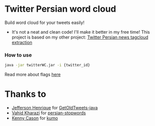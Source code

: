 # Twitter Persian word cloud

Build word cloud for your tweets easily!

* It's not a neat and clean code! I'll make it better in my free time! This project is based on my other project: [Twitter Persian news tagcloud extraction](https://github.com/makbn/twitter_persian_news_tagcloud)

### How to use
```bash
java -jar twitterWC.jar -i {twitter_id}
```

Read more about flags [here](https://github.com/makbn/twitter_persian_news_tagcloud#how-to-run)

# Thanks to

* [Jefferson Henrique](https://github.com/Jefferson-Henrique) for [GetOldTweets-java](https://github.com/Jefferson-Henrique/GetOldTweets-java)
* [Vahid Kharazi](https://github.com/kharazi) for [persian-stopwords](https://github.com/kharazi/persian-stopwords)
* [Kenny Cason](https://github.com/kennycason) for [kumo](https://github.com/kennycason/kumo)
